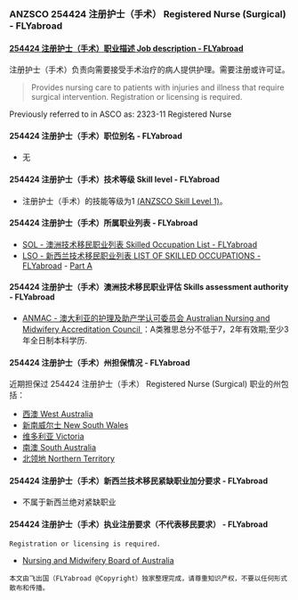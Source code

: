 ### ANZSCO 254424 注册护士（手术） Registered Nurse (Surgical) - FLYabroad ###

####  [254424 注册护士（手术）职业描述 Job description - FLYabroad](http://www.flyabroadvisa.com/anzsco/2544.html#254424)

注册护士（手术）负责向需要接受手术治疗的病人提供护理。需要注册或许可证。

> Provides nursing care to patients with injuries and illness that require surgical intervention. Registration or licensing is required.

Previously referred to in ASCO as: 
2323-11 Registered Nurse

#### 254424 注册护士（手术）职位别名 - FLYabroad
 
- 无

#### 254424 注册护士（手术）技术等级 Skill level - FLYabroad

- 注册护士（手术）的技能等级为1 [(ANZSCO Skill Level 1)](http://www.flyabroadvisa.com/anzsco/)。

#### 254424 注册护士（手术）所属职业列表 - FLYabroad

- [SOL - 澳洲技术移民职业列表 Skilled Occupation List - FLYabroad](http://www.flyabroadvisa.com/sol/)
- [LSO - 新西兰技术移民职业列表 LIST OF SKILLED OCCUPATIONS - FLYabroad](http://nz.flyabroadvisa.com/lso/) - [Part A](parta)

#### 254424 注册护士（手术）澳洲技术移民职业评估 Skills assessment authority - FLYabroad

- [ANMAC - 澳大利亚的护理及助产学认可委员会 Australian Nursing and Midwifery Accreditation Council ](http://www.flyabroadvisa.com/ass/anmac.html)：A类雅思总分不低于7，2年有效期;至少3年全日制本科学历.

#### 254424 注册护士（手术）州担保情况 - FLYabroad

近期担保过 254424 注册护士（手术） Registered Nurse (Surgical) 职业的州包括：

- [西澳 West Australia](http://www.flyabroadvisa.com/zdb/wa.html)
- [新南威尔士 New South Wales](http://www.flyabroadvisa.com/zdb/nsw.html)
- [维多利亚 Victoria](http://www.flyabroadvisa.com/zdb/vic.html)
- [南澳 South Australia](http://www.flyabroadvisa.com/zdb/sa.html)
- [北领地 Northern Territory](http://www.flyabroadvisa.com/zdb/nt.html)

#### 254424 注册护士（手术）新西兰技术移民紧缺职业加分要求 - FLYabroad

- 不属于新西兰绝对紧缺职业

#### 254424 注册护士（手术）执业注册要求（不代表移民要求） - FLYabroad

    Registration or licensing is required.

- [Nursing and Midwifery Board of Australia ](http://www.nursingmidwiferyboard.gov.au/)

`本文由飞出国（FLYabroad @Copyright）独家整理完成，请尊重知识产权，不要以任何形式散布和传播。`